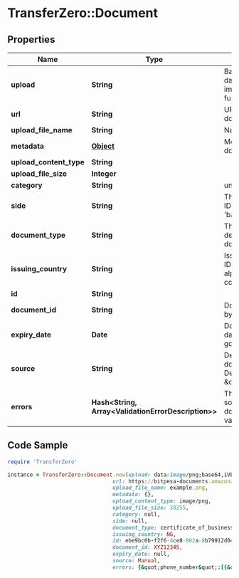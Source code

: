 # TransferZero::Document

## Properties

Name | Type | Description | Notes
------------ | ------------- | ------------- | -------------
**upload** | **String** | Base64 encoded data uri of an image/pdf file or a fully qualified url | 
**url** | **String** | URL of the document location | [optional] 
**upload_file_name** | **String** | Name of the upload | 
**metadata** | [**Object**](.md) | Metadata of document | [optional] 
**upload_content_type** | **String** |  | [optional] 
**upload_file_size** | **Integer** |  | [optional] 
**category** | **String** | uncategorised | [optional] 
**side** | **String** | The side of the KYC ID. One of &#39;front&#39; or &#39;back&#39; | [optional] 
**document_type** | **String** | This is a brief description of the document type | [optional] 
**issuing_country** | **String** | Issuing country of ID in 2-character alpha ISO 3166-2 country format | [optional] 
**id** | **String** |  | [optional] 
**document_id** | **String** | Document ID issued by government | [optional] 
**expiry_date** | **Date** | Document expiry date issued by government | [optional] 
**source** | **String** | Determines the document&#39;s source. Default value \&quot;Manual\&quot; | [optional] 
**errors** | **Hash&lt;String, Array&lt;ValidationErrorDescription&gt;&gt;** | The fields that have some problems and don&#39;t pass validation | [optional] 

## Code Sample

```ruby
require 'TransferZero'

instance = TransferZero::Document.new(upload: data:image/png;base64,iVBORw0KGg...lFTkSuQmCC,
                                 url: https://bitpesa-documents.amazonaws.com/document.pdf,
                                 upload_file_name: example.png,
                                 metadata: {},
                                 upload_content_type: image/png,
                                 upload_file_size: 30255,
                                 category: null,
                                 side: null,
                                 document_type: certificate_of_business_name_registration,
                                 issuing_country: NG,
                                 id: ebe9bc0b-f2f6-4ce8-802a-8b79912d041e,
                                 document_id: XYZ12345,
                                 expiry_date: null,
                                 source: Manual,
                                 errors: {&quot;phone_number&quot;:[{&quot;error&quot;:&quot;invalid&quot;}],&quot;documents&quot;:[{&quot;error&quot;:&quot;blank&quot;}]})
```


